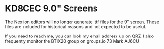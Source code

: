 # KD8CEC 9.0" Screens

The Nextion editors will no longer generate .ttf files for the 9" screen. These files are included for historical reasons and not expected to be useful.

If you need to reach me, you can look my email address up on QRZ. I also frequently monitor the BTIX20 group on groups.io
73
Mark
AJ6CU
